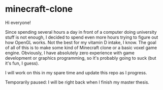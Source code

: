 # minecraft-clone

Hi everyone!

Since spending several hours a day in front of a computer doing university stuff is not enough, I decided to spend even more hours trying to figure out how OpenGL works.
Not the best for my vitamin D intake, I know.
The goal of all of this is to make some kind of Minecraft clone or a basic voxel game engine. Obviously, I have absolutely zero experience with game development or graphics programming, so it's probably going to suck (but it's fun, I guess).

I will work on this in my spare time and update this repo as I progress.

Temporarily paused: I will be right back when I finish my master thesis.
